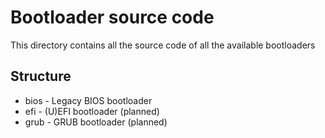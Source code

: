 Bootloader source code
======================

This directory contains all the source code of all the available bootloaders

Structure
---------

* bios - Legacy BIOS bootloader
* efi - (U)EFI bootloader (planned)
* grub - GRUB bootloader (planned)
